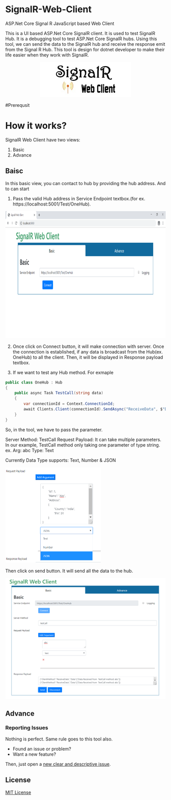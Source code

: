 # SignalR-Web-Client
ASP.Net Core Signal R JavaScript based Web Client


This is a UI based ASP.Net Core SignalR client. It is used to test SignalR Hub. It is a debugging tool to test ASP.Net Core SignalR hubs. Using this tool, we can send the data to the SignalR hub and receive the response emit from the Signal R Hub. This tool is design for dotnet developer to make their life easier when they work with SignalR.


<p align="center">
  <img src="./src/images/SignalR-Web-Client.jpg" >
  <br>
</p>


#Prerequsit


# How it works?

SignalR Web Client have two views:
1. Basic
2. Advance

## Baisc

In this basic view, you can contact to hub by providing the hub address. And to can start 

1. Pass the valid Hub address in Service Endpoint textbox.(for ex. https://localhost:5001/Test/OneHub).
<img src="./src/images/1.png"  width="600px" height="400px" />

2. Once click on Connect button, it will make connection with server. Once the connection is established, if any data is broadcast from the Hub(ex. OneHub) to all the client. Then, it will be displayed in Response payload textbox.

3. If we want to test any Hub method. For exmaple
```csharp
public class OneHub : Hub
{
    public async Task TestCall(string data)
    {
        var connectionId = Context.ConnectionId;
        await Clients.Client(connectionId).SendAsync("ReceiveData", $"Data Received from  TestCall method: {data}");
    }
}
```
So, in the tool, we have to pass the parameter.

Server Method: TestCall
Request Payload: It can take multiple parameters. In our example, TestCall method only taking one parameter of type string. 
ex. Arg: abc
    Type: Text

Currently Data Type supports: Text, Number & JSON

<img src="./src/images/5.png" width="300px" height="300px" />

Then click on send button. It will send all the data to the hub. 

<img src="./src/images/3.png"   />

## Advance

### Reporting Issues

Nothing is perfect. Same rule goes to this tool also.
- Found an issue or problem?
- Want a new feature?

Then, just open a [new clear and descriptive issue](../../issues/new).


## License

[MIT License](https://opensource.org/licenses/MIT)